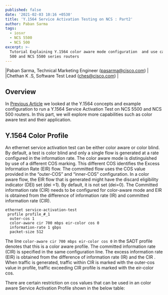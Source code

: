 ```yaml
---
published: false
date: '2021-02-03 10:16 +0530'
title: 'Y.1564 Service Activation Testing on NCS : Part2'
author: Paban Sarma
tags:
  - iosxr
  - NCS 5500
  - NCS 500
excerpt: >-
  Tutorial Explaining Y.1564 color aware mode configuration  and use case on NCS
  500 and NCS 5500 series routers
---
```

|Paban Sarma, Technical Marketing Engineer (pasarma@cisco.com) |  
|Chethan K .S, Software Test Lead (ches@cisco.com) |

## Overview

In [Previous Article](https://xrdocs.io/ncs5500/tutorials/y-1564-sadt-nc5x-part1/) we looked at the Y.1564 concepts and example configuration to run a Y.1564 Service Activation Test on NCS 5500 and NCS 500 routers. In this part, we will explore more capabilities such as color aware test and their application.

## Y.1564 Color Profile
An ethernet service activation test can be either color aware or color blind. By default, a test is color blind and only a single flow is generated at a rate configured in the information rate. The color aware mode is distinguished by use of a different COS marking. This different COS identifies the Excess Information Rate (EIR) flow. The committed flow uses the COS value provided in the “outer-COS” and “inner-COS” configuration. In a color aware flow, the EIR flow that is generated might have the discard eligibility indicator (DEI) set (dei =1). By default, it is not set (dei=0). The Committed information rate (CIR) needs to be configured for color-aware mode and EIR is obtained from the difference of information rate (IR) and committed information rate (CIR).

```
ethernet service-activation-test
 profile profile_#_1
  outer-cos 1
  color-aware cir 700 mbps eir-color cos 0
  information-rate 1 gbps
  packet-size 512
```

The line `color-aware cir 700 mbps eir-color cos 0`  in the SADT profile denotes that this is a color aware profile. The committed information rate (CIR) is specified in the same configuration line. The excess information rate (EIR) is obtained from the difference of information rate (IR) and the CIR . When traffic is generated, traffic within CIR is marked with the outer-cos value in profile, traffic exceeding CIR profile is marked with the eir-color cos. 

There are certain restriction on cos values that can be used in an color aware Service Activation Profile shown in the below table:
